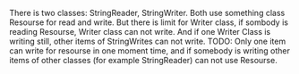 There is two classes: StringReader, StringWriter. Both use something class Resourse for read and write. But there is 
limit for Writer class, if sombody is reading Resourse, Writer class can not write. And if one Writer Class is writing 
still, other items of StringWrites can not write.
TODO: Only one item can write for resourse in one moment time, and if somebody is writing other items of other classes
(for example StringReader) can not use Resourse.